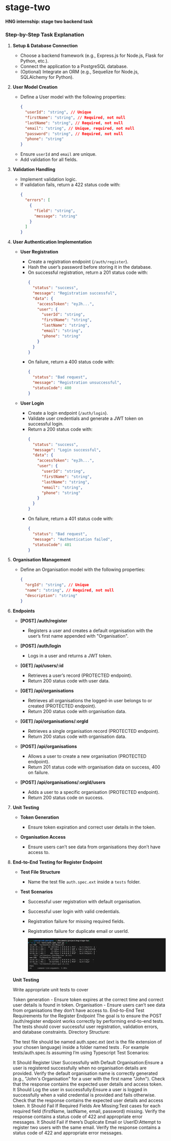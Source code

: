 # stage-two

**HNG internship: stage two backend task**

### Step-by-Step Task Explanation

1. **Setup & Database Connection**

   - Choose a backend framework (e.g., Express.js for Node.js, Flask for Python, etc.).
   - Connect the application to a PostgreSQL database.
   - (Optional) Integrate an ORM (e.g., Sequelize for Node.js, SQLAlchemy for Python).
2. **User Model Creation**

   - Define a User model with the following properties:
     ```json
     {
       "userId": "string", // Unique
       "firstName": "string", // Required, not null
       "lastName": "string", // Required, not null
       "email": "string", // Unique, required, not null
       "password": "string", // Required, not null
       "phone": "string"
     }
     ```
   - Ensure `userId` and `email` are unique.
   - Add validation for all fields.
3. **Validation Handling**

   - Implement validation logic.
   - If validation fails, return a 422 status code with:
     ```json
     {
       "errors": [
         {
           "field": "string",
           "message": "string"
         }
       ]
     }
     ```
4. **User Authentication Implementation**

   - **User Registration**

     - Create a registration endpoint (`/auth/register`).
     - Hash the user’s password before storing it in the database.
     - On successful registration, return a 201 status code with:
       ```json
       {
         "status": "success",
         "message": "Registration successful",
         "data": {
           "accessToken": "eyJh...",
           "user": {
             "userId": "string",
             "firstName": "string",
             "lastName": "string",
             "email": "string",
             "phone": "string"
           }
         }
       }
       ```
     - On failure, return a 400 status code with:
       ```json
       {
         "status": "Bad request",
         "message": "Registration unsuccessful",
         "statusCode": 400
       }
       ```
   - **User Login**

     - Create a login endpoint (`/auth/login`).
     - Validate user credentials and generate a JWT token on successful login.
     - Return a 200 status code with:
       ```json
       {
         "status": "success",
         "message": "Login successful",
         "data": {
           "accessToken": "eyJh...",
           "user": {
             "userId": "string",
             "firstName": "string",
             "lastName": "string",
             "email": "string",
             "phone": "string"
           }
         }
       }
       ```
     - On failure, return a 401 status code with:
       ```json
       {
         "status": "Bad request",
         "message": "Authentication failed",
         "statusCode": 401
       }
       ```
5. **Organisation Management**

   - Define an Organisation model with the following properties:
     ```json
     {
       "orgId": "string", // Unique
       "name": "string", // Required, not null
       "description": "string"
     }
     ```
6. **Endpoints**

   - **[POST] /auth/register**

     - Registers a user and creates a default organisation with the user’s first name appended with "Organisation".
   - **[POST] /auth/login**

     - Logs in a user and returns a JWT token.
   - **[GET] /api/users/:id**

     - Retrieves a user’s record (PROTECTED endpoint).
     - Return 200 status code with user data.
   - **[GET] /api/organisations**

     - Retrieves all organisations the logged-in user belongs to or created (PROTECTED endpoint).
     - Return 200 status code with organisation data.
   - **[GET] /api/organisations/:orgId**

     - Retrieves a single organisation record (PROTECTED endpoint).
     - Return 200 status code with organisation data.
   - **[POST] /api/organisations**

     - Allows a user to create a new organisation (PROTECTED endpoint).
     - Return 201 status code with organisation data on success, 400 on failure.
   - **[POST] /api/organisations/:orgId/users**

     - Adds a user to a specific organisation (PROTECTED endpoint).
     - Return 200 status code on success.
7. **Unit Testing**

   - **Token Generation**

     - Ensure token expiration and correct user details in the token.
   - **Organisation Access**

     - Ensure users can’t see data from organisations they don’t have access to.
8. **End-to-End Testing for Register Endpoint**

   - **Test File Structure**

     - Name the test file `auth.spec.ext` inside a `tests` folder.
   - **Test Scenarios**

     - Successful user registration with default organisation.
     - Successful user login with valid credentials.
     - Registration failure for missing required fields.
     - Registration failure for duplicate email or userId.

        ![1720472521620.png](./1720472521620.png)

   **Unit Testing**

   Write appropriate unit tests to cover

   Token generation - Ensure token expires at the correct time and correct user details is found in token.
   Organisation - Ensure users can’t see data from organisations they don’t have access to.
   End-to-End Test Requirements for the Register Endpoint
   The goal is to ensure the POST /auth/register endpoint works correctly by performing end-to-end tests. The tests should cover successful user registration, validation errors, and database constraints.
   Directory Structure:

   The test file should be named auth.spec.ext (ext is the file extension of your chosen language) inside a folder named tests . For example tests/auth.spec.ts assuming I’m using Typescript
   Test Scenarios:

   It Should Register User Successfully with Default Organisation:Ensure a user is registered successfully when no organisation details are provided.
   Verify the default organisation name is correctly generated (e.g., "John's Organisation" for a user with the first name "John").
   Check that the response contains the expected user details and access token.
   It Should Log the user in successfully:Ensure a user is logged in successfully when a valid credential is provided and fails otherwise.
   Check that the response contains the expected user details and access token.
   It Should Fail If Required Fields Are Missing:Test cases for each required field (firstName, lastName, email, password) missing.
   Verify the response contains a status code of 422 and appropriate error messages.
   It Should Fail if there’s Duplicate Email or UserID:Attempt to register two users with the same email.
   Verify the response contains a status code of 422 and appropriate error messages.
